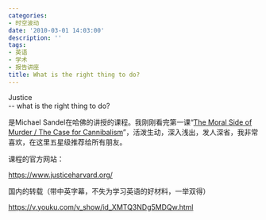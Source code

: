 ```yaml
---
categories:
- 时空波动
date: '2010-03-01 14:03:00'
description: ''
tags:
- 英语
- 学术
- 报告讲座
title: What is the right thing to do?
---
```

Justice   
\-\- what is the right thing to do?  
  
是Michael Sandel在哈佛的讲授的课程。我刚刚看完第一课“[The Moral Side of Murder / The Case for Cannibalism](https://www.justiceharvard.org/index.php?option=com_content&view=article&id=11&Itemid=8)”，活泼生动，深入浅出，发人深省，我非常喜欢，在这里五星级推荐给所有朋友。  
  
课程的官方网站：  
  
<https://www.justiceharvard.org/>  
  
国内的转载（带中英字幕，不失为学习英语的好材料，一举双得）  
  
<https://v.youku.com/v_show/id_XMTQ3NDg5MDQw.html>  
